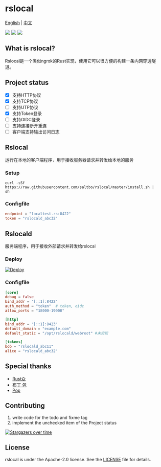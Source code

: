 # rslocal

[English](README.md) | [中文](README_zh.md)

[![](https://github.com/saltbo/rslocal/workflows/build/badge.svg)](https://github.com/saltbo/rslocal/actions?query=workflow%3Abuild)
[![](https://img.shields.io/github/v/release/saltbo/rslocal.svg)](https://github.com/saltbo/rslocal/releases)
[![](https://img.shields.io/github/license/saltbo/rslocal.svg)](https://github.com/saltbo/rslocal/blob/master/LICENSE)

## What is rslocal?

Rslocal是一个类似ngrok的Rust实现，使用它可以很方便的构建一条内网穿透隧道。

## Project status

- [x] 支持HTTP协议
- [x] 支持TCP协议
- [ ] 支持UTP协议
- [x] 支持Token登录
- [ ] 支持OIDC登录
- [ ] 支持连接断开重连
- [ ] 客户端支持输出访问日志

## Rslocal

运行在本地的客户端程序，用于接收服务器请求并转发给本地的服务

### Setup

```shell
curl -sSf https://raw.githubusercontent.com/saltbo/rslocal/master/install.sh | sh
```

### Configfile

```toml
endpoint = "localtest.rs:8422"
token = "rslocald_abc32"
```

## Rslocald

服务端程序，用于接收外部请求并转发给rslocal

### Deploy

[![Deploy](https://www.herokucdn.com/deploy/button.svg)](https://heroku.com/deploy?template=https://github.com/saltbo/zpan)

### Configfile

```toml
[core]
debug = false
bind_addr = "[::1]:8422"
auth_method = "token"  # token, oidc
allow_ports = "18000-19000"

[http]
bind_addr = "[::1]:8423"
default_domain = "example.com"
default_static = "/opt/rslocald/webroot" #未实现

[tokens]
bob = "rslocald_abc11"
alice = "rslocald_abc32"
```

## Special thanks

- [Rust众](https://t.me/rust_zh)
- [布丁 包](https://github.com/bdbai)
- [Pop](https://github.com/George-Miao)

## Contributing

1. write code for the todo and fixme tag
2. implement the unchecked item of the Project status

[![Stargazers over time](https://starchart.cc/saltbo/rslocal.svg)](https://starchart.cc/saltbo/rslocal)

## License

rslocal is under the Apache-2.0 license. See the [LICENSE](/LICENSE) file for details.
